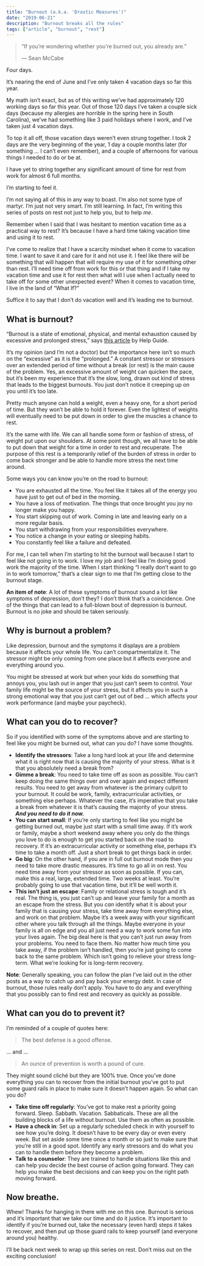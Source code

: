 ```yaml
---
title: "Burnout (a.k.a. 'Drastic Measures')"
date: "2019-06-21"
description: "Burnout breaks all the rules"
tags: ["article", "burnout", "rest"]
---
```


> “If you’re wondering whether you’re burned out, you already are.”
>
> — Sean McCabe

Four days.

It’s nearing the end of June and I’ve only taken 4 vacation days so far this year.

My math isn’t exact, but as of this writing we’ve had approximately 120 working days so far this year. Out of those 120 days I’ve taken a couple sick days (because my allergies are horrible in the spring here in South Carolina), we’ve had something like 3 paid holidays where I work, and I’ve taken just 4 vacation days.

To top it all off, those vacation days weren’t even strung together. I took 2 days are the very beginning of the year, 1 day a couple months later (for something … I can’t even remember), and a couple of afternoons for various things I needed to do or be at.

I have yet to string together any significant amount of time for rest from work for almost 6 full months.

I’m starting to feel it.

I’m not saying all of this in any way to boast. I’m also not some type of martyr. I’m just not very smart. I’m still learning. In fact, I’m writing this series of posts on rest not just to help you, but to help _me_.

Remember when I said that I was hesitant to mention vacation time as a practical way to rest? It’s because I have a hard time taking vacation time and using it to rest.

I’ve come to realize that I have a scarcity mindset when it come to vacation time. I want to save it and care for it and not use it. I feel like there will be something that will happen that will require my use of it for something other than rest. I’ll need time off from work for this or that thing and if I take my vacation time and use it for rest then what will I use when I actually need to take off for some other unexpected event? When it comes to vacation time, I live in the land of “What If?”

Suffice it to say that I don’t do vacation well and it’s leading me to burnout.

## What is burnout?

“Burnout is a state of emotional, physical, and mental exhaustion caused by excessive and prolonged stress,” says [this article](https://www.helpguide.org/articles/stress/burnout-prevention-and-recovery.htm) by Help Guide.

It’s my opinion (and I’m not a doctor) but the importance here isn’t so much on the “excessive” as it is the “prolonged.” A constant stressor or stressors over an extended period of time without a break (or rest) is the main cause of the problem. Yes, an excessive amount of weight can quicken the pace, but it’s been my experience that it’s the slow, long, drawn out kind of stress that leads to the biggest burnouts. You just don’t notice it creeping up on you until it’s too late.

Pretty much anyone can hold a weight, even a heavy one, for a short period of time. But they won’t be able to hold it forever. Even the lightest of weights will eventually need to be put down in order to give the muscles a chance to rest.

It’s the same with life. We can all handle some form or fashion of stress, of weight put upon our shoulders. At some point though, we all have to be able to put down that weight for a time in order to rest and recuperate. The purpose of this rest is a temporarily relief of the burden of stress in order to come back stronger and be able to handle more stress the next time around.

Some ways you can know you’re on the road to burnout:

- You are exhausted all the time. You feel like it takes all of the energy you have just to get out of bed in the morning.
- You have a loss of motivation. The things that once brought you joy no longer make you happy.
- You start skipping out of work. Coming in late and leaving early on a more regular basis.
- You start withdrawing from your responsibilities everywhere.
- You notice a change in your eating or sleeping habits.
- You constantly feel like a failure and defeated.

For me, I can tell when I’m starting to hit the burnout wall because I start to feel like not going in to work. I love my job and I feel like I’m doing good work the majority of the time. When I start thinking “I really don’t want to go in to work tomorrow,” that’s a clear sign to me that I’m getting close to the burnout stage.

**An item of note**: A lot of these symptoms of burnout sound a lot like symptoms of depression, don’t they? I don’t think that’s a coincidence. One of the things that can lead to a full-blown bout of depression is burnout. Burnout is no joke and should be taken seriously.

## Why is burnout a problem?

Like depression, burnout and the symptoms it displays are a problem because it affects your whole life. You can’t compartmentalize it. The stressor might be only coming from one place but it affects everyone and everything around you.

You might be stressed at work but when your kids do something that annoys you, you lash out in anger that you just can’t seem to control. Your family life might be the source of your stress, but it affects you in such a strong emotional way that you just can’t get out of bed … which affects your work performance (and maybe your paycheck).

## What can you do to recover?

So if you identified with some of the symptoms above and are starting to feel like you might be burned out, what can you do? I have some thoughts.

- **Identify the stressors**: Take a long hard look at your life and determine what it is right now that is causing the majority of your stress. What is it that you absolutely need a break from?
- **Gimme a break**: You need to take time off as soon as possible. You can’t keep doing the same things over and over again and expect different results. You need to get away from whatever is the primary culprit to your burnout. It could be work, family, extracurricular activities, or something else perhaps. Whatever the case, it’s imperative that you take a break from whatever it is that’s causing the majority of your stress. **_And you need to do it now._**
- **You can start small**: If you’re only starting to feel like you might be getting burned out, maybe just start with a small time away. If it’s work or family, maybe a short weekend away where you only do the things you love to do is enough to get you started back on the road to recovery. If it’s an extracurricular activity or something else, perhaps it’s time to take a month off. Just a short break to get things back in order.
- **Go big**: On the other hand, if you are in full out burnout mode then you need to take more drastic measures. It’s time to go all in on rest. You need time away from your stressor as soon as possible. If you can, make this a real, large, extended time. Two weeks at least. You’re probably going to use that vacation time, but it’ll be well worth it.
- **This isn’t just an escape**: Family or relational stress is tough and it’s real. The thing is, you just can’t up and leave your family for a month as an escape from the stress. But you _can_ identify what it is about your family that is causing your stress, take time away from everything else, and work on that problem. Maybe it’s a week away with your significant other where you talk through all the things. Maybe everyone in your family is all on edge and you all just need a way to work some fun into your lives again. The big deal here is that you can’t just run away from your problems. You need to face them. No matter how much time you take away, if the problem isn’t handled, then you’re just going to come back to the same problem. Which isn’t going to relieve your stress long-term. What we’re looking for is long-term recovery.

**Note**: Generally speaking, you can follow the plan I’ve laid out in the other posts as a way to catch up and pay back your energy debt. In case of burnout, those rules really don’t apply. You have to do any and everything that you possibly can to find rest and recovery as quickly as possible.

## What can you do to prevent it?

I’m reminded of a couple of quotes here:

> The best defense is a good offense.

... and ...

> An ounce of prevention is worth a pound of cure.

They might sound cliché but they are 100% true. Once you’ve done everything you can to recover from the initial burnout you’ve got to put some guard rails in place to make sure it doesn’t happen again. So what can you do?

- **Take time off regularly**: You’ve got to make rest a priority going forward. Sleep. Sabbath. Vacation. Sabbaticals. These are all the building blocks of a life without burnout. Use them as often as possible.
- **Have a check in**: Set up a regularly scheduled check in with yourself to see how you’re doing. It doesn’t have to be every day or even every week. But set aside some time once a month or so just to make sure that you’re still in a good spot. Identify any early stressors and do what you can to handle them before they become a problem.
- **Talk to a counselor**: They are trained to handle situations like this and can help you decide the best course of action going forward. They can help you make the best decisions and can keep you on the right path moving forward.

## Now breathe.

Whew! Thanks for hanging in there with me on this one. Burnout is serious and it’s important that we take our time and do it justice. It’s important to identify if you’re burned out, take the necessary (even hard) steps it takes to recover, and then put up those guard rails to keep yourself (and everyone around you) healthy.

I’ll be back next week to wrap up this series on rest. Don’t miss out on the exciting conclusion!
